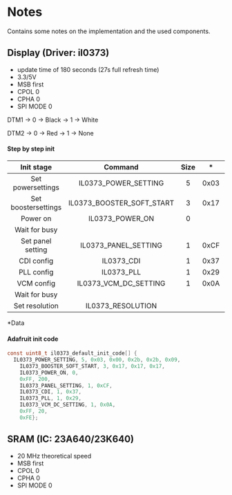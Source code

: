 # Notes
Contains some notes on the implementation and the used components.

## Display (Driver: il0373)
* update time of 180 seconds (27s full refresh time)
* 3.3/5V
* MSB first
* CPOL 0
* CPHA 0
* SPI MODE 0

DTM1 -> 0 -> Black
    -> 1 -> White

DTM2 -> 0 -> Red
    -> 1 -> None


#### Step by step init
| Init stage          | Command                   | Size | *    | *    | *    | *    | *    |
|:-------------------:|:-------------------------:|:----:|:----:|:----:|:----:|:----:|:----:|
| Set powersettings   | IL0373_POWER_SETTING      | 5    | 0x03 | 0x00 | 0x2b | 0x2b | 0x09 |
| Set boostersettings | IL0373_BOOSTER_SOFT_START | 3    | 0x17 | 0x17 | 0x17 |      |      |
| Power on            | IL0373_POWER_ON           | 0    |      |      |      |      |      |
| Wait for busy       |
| Set panel setting   | IL0373_PANEL_SETTING      | 1    | 0xCF |
| CDI config          | IL0373_CDI                | 1    | 0x37 |
| PLL config          | IL0373_PLL                | 1    | 0x29 |
| VCM config          | IL0373_VCM_DC_SETTING     | 1    | 0x0A |
| Wait for busy       |
| Set resolution      | IL0373_RESOLUTION         |
*Data


#### Adafruit init code
```c
const uint8_t il0373_default_init_code[] {
  IL0373_POWER_SETTING, 5, 0x03, 0x00, 0x2b, 0x2b, 0x09,
    IL0373_BOOSTER_SOFT_START, 3, 0x17, 0x17, 0x17,
    IL0373_POWER_ON, 0,
    0xFF, 200,
    IL0373_PANEL_SETTING, 1, 0xCF,
    IL0373_CDI, 1, 0x37,
    IL0373_PLL, 1, 0x29,
    IL0373_VCM_DC_SETTING, 1, 0x0A,
    0xFF, 20,
    0xFE};

```


## SRAM (IC: 23A640/23K640)
* 20 MHz theoretical speed
* MSB first
* CPOL 0
* CPHA 0
* SPI MODE 0
